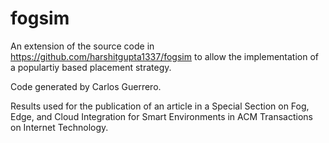 # fogsim
An extension of the source code in https://github.com/harshitgupta1337/fogsim to allow the implementation of a populartiy based placement strategy.

Code generated by Carlos Guerrero.

Results used for the publication of an article in a Special Section on Fog, Edge, and Cloud Integration for Smart Environments in ACM Transactions on Internet Technology.

